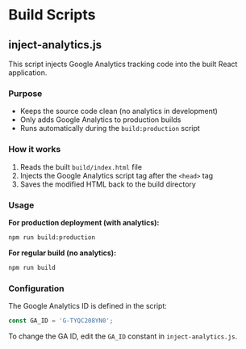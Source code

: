 # Build Scripts

## inject-analytics.js

This script injects Google Analytics tracking code into the built React application.

### Purpose
- Keeps the source code clean (no analytics in development)
- Only adds Google Analytics to production builds
- Runs automatically during the `build:production` script

### How it works
1. Reads the built `build/index.html` file
2. Injects the Google Analytics script tag after the `<head>` tag
3. Saves the modified HTML back to the build directory

### Usage

**For production deployment (with analytics):**
```bash
npm run build:production
```

**For regular build (no analytics):**
```bash
npm run build
```

### Configuration
The Google Analytics ID is defined in the script:
```javascript
const GA_ID = 'G-TYQC208YN0';
```

To change the GA ID, edit the `GA_ID` constant in `inject-analytics.js`.
